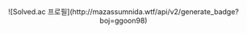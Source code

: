 <div align="center">
  ![Solved.ac 프로필](http://mazassumnida.wtf/api/v2/generate_badge?boj=ggoon98)
</div>
